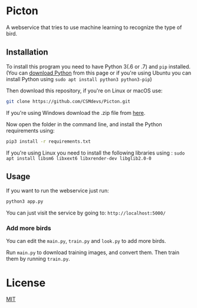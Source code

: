 # Picton

A webservice that tries to use machine learning to recognize the type of bird.

## Installation

To install this program you need to have Python 3(.6 or .7) and ```pip``` installed. (You can [download Python](https://www.python.org/downloads/) from this page or if you're using Ubuntu you can install Python using ```sudo apt install python3 python3-pip```)

Then download this repository, if you're on Linux or macOS use: 

```bash
git clone https://github.com/CSMdevs/Picton.git
```

If you're using Windows download the .zip file from [here](https://github.com/csmdevs/picton/master.zip).

Now open the folder in the command line, and install the Python requirements using:

```bash
pip3 install -r requirements.txt
```

If you're using Linux you need to install the following libraries using : ```sudo apt install libsm6 libxext6 libxrender-dev libglib2.0-0```

## Usage

If you want to run the webservice just run:

```bash
python3 app.py
```

You can just visit the service by going to: ```http://localhost:5000/```

### Add more birds

You can edit the ```main.py```, ```train.py``` and ```look.py``` to add more birds.

Run ```main.py``` to download training images, and convert them. Then train them by running ```train.py```.

# License

[MIT](/LICENSE.md)
